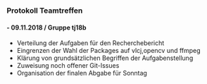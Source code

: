 ﻿### Protokoll Teamtreffen
####  - 09.11.2018 / Gruppe tj18b

+ Verteilung der Aufgaben für den Recherchebericht
+ Eingrenzen der Wahl der Packages auf vlcj,opencv und ffmpeg
+ Klärung von grundsätzlichen Begriffen der Aufgabenstellung
+ Zuweisung noch offener Git-Issues
+ Organisation der finalen Abgabe für Sonntag
